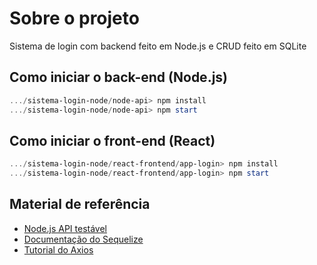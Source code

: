 # Sobre o projeto
Sistema de login com backend feito em Node.js e CRUD feito em SQLite

## Como iniciar o back-end (Node.js)

```powershell
.../sistema-login-node/node-api> npm install
.../sistema-login-node/node-api> npm start
```

## Como iniciar o front-end (React)

```powershell
.../sistema-login-node/react-frontend/app-login> npm install
.../sistema-login-node/react-frontend/app-login> npm start
```

## Material de referência
- [Node.js API testável](https://github.com/waldemarnt/testable-nodejs-api)
- [Documentação do Sequelize](https://sequelize.org/)
- [Tutorial do Axios](https://blog.rocketseat.com.br/axios-um-cliente-http-full-stack/)

